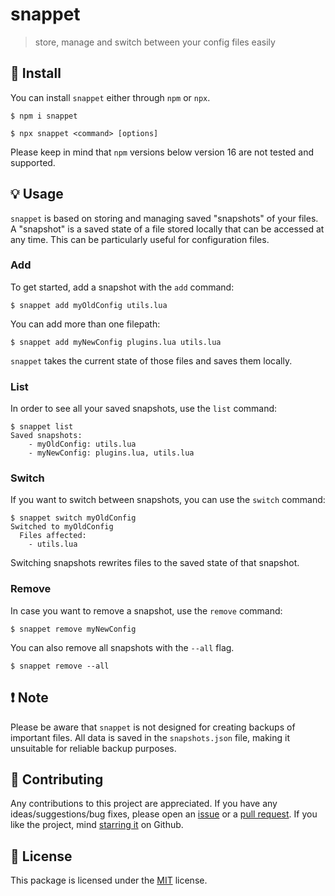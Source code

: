 # snappet
> store, manage and switch between your config files easily

## 🔨 Install
You can install `snappet` either through `npm` or `npx`.

```properties
$ npm i snappet
```

```properties
$ npx snappet <command> [options]
```

Please keep in mind that `npm` versions below version 16 are not tested and supported.

## 💡 Usage

`snappet` is based on storing and managing saved "snapshots" of your files. A "snapshot" is a saved state of a file stored locally that can be accessed at any time. This can be particularly useful for configuration files.

### Add
To get started, add a snapshot with the `add` command:
```console
$ snappet add myOldConfig utils.lua
```
You can add more than one filepath:
```console
$ snappet add myNewConfig plugins.lua utils.lua
```
`snappet` takes the current state of those files and saves them locally.
### List
In order to see all your saved snapshots, use the `list` command:
```console
$ snappet list
Saved snapshots:
    - myOldConfig: utils.lua
    - myNewConfig: plugins.lua, utils.lua
```
### Switch
If you want to switch between snapshots, you can use the `switch` command:
```console
$ snappet switch myOldConfig
Switched to myOldConfig
  Files affected:
    - utils.lua
```
Switching snapshots rewrites files to the saved state of that snapshot.

### Remove
In case you want to remove a snapshot, use the `remove` command:
```console
$ snappet remove myNewConfig
```
You can also remove all snapshots with the `--all` flag.

```console
$ snappet remove --all
```

## ❗ Note
Please be aware that `snappet` is not designed for creating backups of important files. All data is saved in the `snapshots.json` file, making it unsuitable for reliable backup purposes.

## 🚧 Contributing

Any contributions to this project are appreciated. If you have any ideas/suggestions/bug fixes, please open an [issue](https://github.com/ad4mx/snappet/issues) or a [pull request](https://github.com/ad4mx/snappet/pulls). If you like the project, mind [starring it](https://github.com/ad4mx/snappet) on Github.

## 📑 License

This package is licensed under the [MIT](./LICENSE) license.

